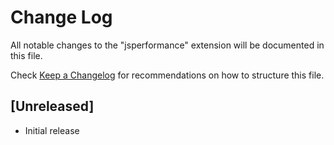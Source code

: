 # Change Log

All notable changes to the "jsperformance" extension will be documented in this file.

Check [Keep a Changelog](http://keepachangelog.com/) for recommendations on how to structure this file.

## [Unreleased]

- Initial release